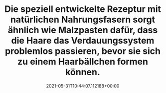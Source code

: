 ---
date: '2021-05-31T10:44:07.112188+00:00'
found_at: '2014-12-11'
found_url: https://www.whiskas.de/produkte-snacks-anti-hairball.aspx
title: Die speziell entwickelte Rezeptur mit natürlichen Nahrungsfasern sorgt ähnlich
  wie Malzpasten dafür, dass die Haare das Verdauungssystem problemlos passieren,
  bevor sie sich zu einem Haarbällchen formen können.
---